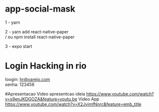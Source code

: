 # app-social-mask

1 - yarn

2 - yarn add react-native-paper <br>
/ ou npm install react-native-paper

3 - expo start

# Login Hacking in rio

loogin: hr@varejo.com <br>
senha: 123456

#Apresentacao
Video apresentcao ideia https://www.youtube.com/watch?v=s9enJKDGOZA&feature=youtu.be
Video App https://www.youtube.com/watch?v=X2JvjmfNnrc&feature=emb_title
